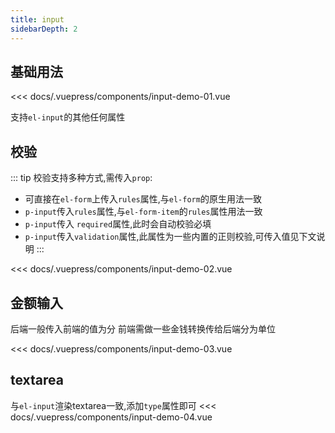 ```yaml
---
title: input
sidebarDepth: 2
---
```


## 基础用法

<demo-block>
<input-demo-01 slot="source"></input-demo-01>
<<< docs/.vuepress/components/input-demo-01.vue

支持`el-input`的其他任何属性

</demo-block>

## 校验
::: tip
校验支持多种方式,需传入`prop`:
- 可直接在`el-form`上传入`rules`属性,与`el-form`的原生用法一致
- `p-input`传入`rules`属性,与`el-form-item`的`rules`属性用法一致
- `p-input`传入 `required`属性,此时会自动校验必填
- `p-input`传入`validation`属性,此属性为一些内置的正则校验,可传入值见下文说明
:::

<demo-block>
<input-demo-02 slot="source"></input-demo-02>
<<< docs/.vuepress/components/input-demo-02.vue
</demo-block>


## 金额输入
后端一般传入前端的值为分 前端需做一些金钱转换传给后端分为单位

<demo-block>
<input-demo-03 slot="source"></input-demo-03>
<<< docs/.vuepress/components/input-demo-03.vue
</demo-block>

## textarea

与`el-input`渲染textarea一致,添加`type`属性即可
<demo-block>
<input-demo-04 slot="source"></input-demo-04>
<<< docs/.vuepress/components/input-demo-04.vue
</demo-block>
